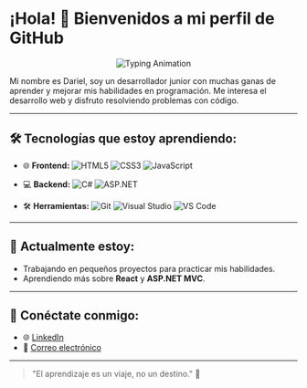 # ¡Hola! 👋 Bienvenidos a mi perfil de GitHub

<p align="center">
  <img src="https://readme-typing-svg.herokuapp.com?font=Fira+Code&size=18&pause=1000&color=F75590&center=true&width=440&lines=Soy+un+desarrollador+junior;Apasionado+por+el+aprendizaje+constante;Explorando+el+mundo+de+la+tecnología" alt="Typing Animation" />
</p>

Mi nombre es Dariel, soy un desarrollador junior con muchas ganas de aprender y mejorar mis habilidades en programación. Me interesa el desarrollo web y disfruto resolviendo problemas con código.

---

## 🛠️ Tecnologías que estoy aprendiendo:

- 🌐 **Frontend:**
  ![HTML5](https://img.shields.io/badge/-HTML5-E34F26?style=flat-square&logo=html5&logoColor=white)
  ![CSS3](https://img.shields.io/badge/-CSS3-1572B6?style=flat-square&logo=css3&logoColor=white)
  ![JavaScript](https://img.shields.io/badge/-JavaScript-F7DF1E?style=flat-square&logo=javascript&logoColor=black)

- 💻 **Backend:**
  ![C#](https://img.shields.io/badge/-C%23-239120?style=flat-square&logo=c-sharp&logoColor=white)
  ![ASP.NET](https://img.shields.io/badge/-ASP.NET-512BD4?style=flat-square&logo=.net&logoColor=white)

- 🛠️ **Herramientas:**
  ![Git](https://img.shields.io/badge/-Git-F05032?style=flat-square&logo=git&logoColor=white)
  ![Visual Studio](https://img.shields.io/badge/-Visual%20Studio-5C2D91?style=flat-square&logo=visual-studio&logoColor=white)
  ![VS Code](https://img.shields.io/badge/-VS%20Code-007ACC?style=flat-square&logo=visual-studio-code&logoColor=white)

---

## 🌱 Actualmente estoy:

- Trabajando en pequeños proyectos para practicar mis habilidades.
- Aprendiendo más sobre **React** y **ASP.NET MVC**.

---

## 💬 Conéctate conmigo:

- 🌐 [LinkedIn](https://linkedin.com/in/tu_usuario)
- 📧 [Correo electrónico](roblesdariel1@gmail.com)

---

> "El aprendizaje es un viaje, no un destino." 🚀


